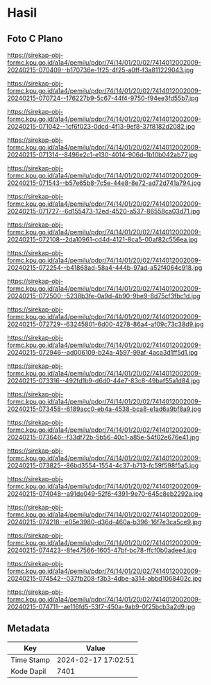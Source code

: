 # Hasil

## Foto C Plano

https://sirekap-obj-formc.kpu.go.id/a1a4/pemilu/pdpr/74/14/01/20/02/7414012002009-20240215-070409--b170736e-1f25-4f25-a0ff-f3a811229043.jpg

https://sirekap-obj-formc.kpu.go.id/a1a4/pemilu/pdpr/74/14/01/20/02/7414012002009-20240215-070724--176227b9-5c67-44f4-9750-f94ee3fd55b7.jpg

https://sirekap-obj-formc.kpu.go.id/a1a4/pemilu/pdpr/74/14/01/20/02/7414012002009-20240215-071042--1cf6f023-0dcd-4f13-9ef8-37f8182d2082.jpg

https://sirekap-obj-formc.kpu.go.id/a1a4/pemilu/pdpr/74/14/01/20/02/7414012002009-20240215-071314--8496e2c1-e130-4014-906d-1b10b042ab77.jpg

https://sirekap-obj-formc.kpu.go.id/a1a4/pemilu/pdpr/74/14/01/20/02/7414012002009-20240215-071543--b57e65b8-7c5e-44e8-8e72-ad72d741a794.jpg

https://sirekap-obj-formc.kpu.go.id/a1a4/pemilu/pdpr/74/14/01/20/02/7414012002009-20240215-071727--6d155473-12ed-4520-a537-86558ca03d71.jpg

https://sirekap-obj-formc.kpu.go.id/a1a4/pemilu/pdpr/74/14/01/20/02/7414012002009-20240215-072108--2da10961-cd4d-4121-8ca5-00af82c556ea.jpg

https://sirekap-obj-formc.kpu.go.id/a1a4/pemilu/pdpr/74/14/01/20/02/7414012002009-20240215-072254--b41868ad-58a4-444b-97ad-a52f4064c918.jpg

https://sirekap-obj-formc.kpu.go.id/a1a4/pemilu/pdpr/74/14/01/20/02/7414012002009-20240215-072500--5238b3fe-0a9d-4b90-9be9-8d75cf3fbc1d.jpg

https://sirekap-obj-formc.kpu.go.id/a1a4/pemilu/pdpr/74/14/01/20/02/7414012002009-20240215-072729--63245801-6d00-4278-86a4-af09c73c38d9.jpg

https://sirekap-obj-formc.kpu.go.id/a1a4/pemilu/pdpr/74/14/01/20/02/7414012002009-20240215-072946--ad006109-b24a-4597-99af-4aca3d1ff5d1.jpg

https://sirekap-obj-formc.kpu.go.id/a1a4/pemilu/pdpr/74/14/01/20/02/7414012002009-20240215-073316--492fd1b9-d6d0-44e7-83c8-49baf55a1d84.jpg

https://sirekap-obj-formc.kpu.go.id/a1a4/pemilu/pdpr/74/14/01/20/02/7414012002009-20240215-073458--6189acc0-eb4a-4538-bca8-e1ad6a9bf8a9.jpg

https://sirekap-obj-formc.kpu.go.id/a1a4/pemilu/pdpr/74/14/01/20/02/7414012002009-20240215-073646--f33df72b-5b56-40c1-a85e-54f02e676e41.jpg

https://sirekap-obj-formc.kpu.go.id/a1a4/pemilu/pdpr/74/14/01/20/02/7414012002009-20240215-073825--86bd3554-1554-4c37-b713-fc59f598f5a5.jpg

https://sirekap-obj-formc.kpu.go.id/a1a4/pemilu/pdpr/74/14/01/20/02/7414012002009-20240215-074048--a91de049-52f6-4391-9e70-645c8eb2292a.jpg

https://sirekap-obj-formc.kpu.go.id/a1a4/pemilu/pdpr/74/14/01/20/02/7414012002009-20240215-074218--e05e3980-d36d-460a-b396-16f7e3ca5ce9.jpg

https://sirekap-obj-formc.kpu.go.id/a1a4/pemilu/pdpr/74/14/01/20/02/7414012002009-20240215-074423--8fe47566-1605-47bf-bc78-ffcf0b0adee4.jpg

https://sirekap-obj-formc.kpu.go.id/a1a4/pemilu/pdpr/74/14/01/20/02/7414012002009-20240215-074542--037fb208-f3b3-4dbe-a314-abbd1068402c.jpg

https://sirekap-obj-formc.kpu.go.id/a1a4/pemilu/pdpr/74/14/01/20/02/7414012002009-20240215-074711--ae116fd5-53f7-450a-9ab9-0f25bcb3a2d9.jpg


## Metadata

| Key        | Value               |
| ---------- | ------------------- |
| Time Stamp | 2024-02-17 17:02:51 |
| Kode Dapil | 7401                |



